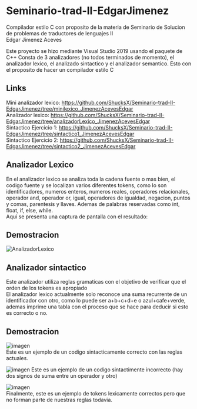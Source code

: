 # Seminario-trad-II-EdgarJimenez
Compilador estilo C con proposito de la materia de Seminario de Solucion de problemas de traductores de lenguajes II  
Edgar Jimenez Aceves  

Este proyecto se hizo mediante Visual Studio 2019 usando el paquete de C++
Consta de 3 analizadores (no todos terminados de momento), el analizador lexico, el analizado sintactico y el analizador semantico. Esto con el proposito de hacer un compilador estilo C

## Links ##
Mini analizador lexico: https://github.com/ShucksX/Seminario-trad-II-EdgarJimenez/tree/minilexico_JimenezAcevesEdgar  
Analizador lexico: https://github.com/ShucksX/Seminario-trad-II-EdgarJimenez/tree/analizadorLexico_JimenezAcevesEdgar  
Sintactico Ejercicio 1: https://github.com/ShucksX/Seminario-trad-II-EdgarJimenez/tree/sintactico1_JimenezAcevesEdgar  
Sintactico Ejercicio 2: https://github.com/ShucksX/Seminario-trad-II-EdgarJimenez/tree/sintactico2_JimenezAcevesEdgar  

## Analizador Lexico ## 

En el analizador lexico se analiza toda la cadena fuente o mas bien, el codigo fuente y se localizan varios diferentes tokens, como lo son identificadores, numeros enteros, numeros reales, operadores relacionales, operador and, operador or, igual, operadores de igualdad, negacion, puntos y comas, parentesis y llaves. Ademas de palabras reservadas como int, float, if, else, while.  
Aqui se presenta una captura de pantalla con el resultado:
## Demostracion ##
![AnalizadorLexico](https://github.com/ShucksX/Seminario-trad-II-EdgarJimenez/assets/55963528/a73fe174-f904-4d2a-abb9-9c361f305c01)

## Analizador sintactico ##

Este analizador utiliza reglas gramaticas con el objetivo de verificar que el orden de los tokens es apropiado  
El analizador lexico actualmente solo reconoce una suma recurrente de un identificador con otro, como lo puede ser a+b+c+d+e o azul+cafe+verde, ademas imprime una tabla con el proceso que se hace para deducir si esto es correcto o no.

## Demostracion ##
![imagen](https://github.com/ShucksX/Seminario-trad-II-EdgarJimenez/assets/55963528/90f454e1-8e95-4734-8efc-ef10b472c16a)  
Este es un ejemplo de un codigo sintacticamente correcto con las reglas actuales.  
  
![imagen](https://github.com/ShucksX/Seminario-trad-II-EdgarJimenez/assets/55963528/81613f13-85ad-40f8-bc8d-6abfe690360e)
Este es  un ejemplo de un codigo sintactimente incorrecto (hay dos signos de suma entre un operador y otro)  
  
![imagen](https://github.com/ShucksX/Seminario-trad-II-EdgarJimenez/assets/55963528/a7dc0de9-12b8-4dc1-b714-43dca9103677)  
Finalmente, este es un ejemplo de tokens lexicamente correctos pero que no forman parte de nuestras reglas todavia.




